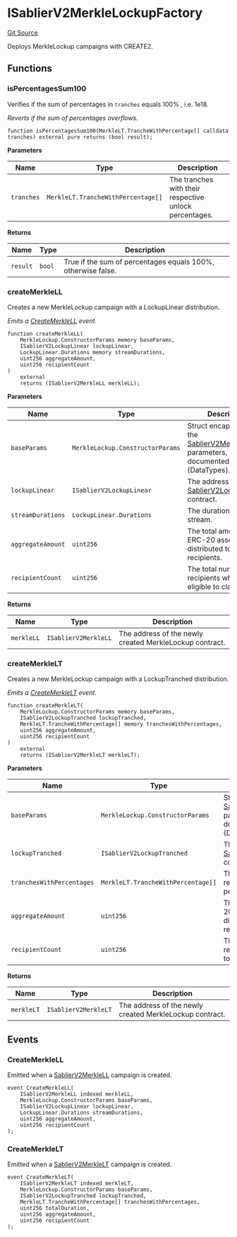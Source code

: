 # ISablierV2MerkleLockupFactory

[Git Source](https://github.com/sablier-labs/v2-periphery/blob/ed3be5dc823dd81219f8060a6e6b32ead6c8de84/src/interfaces/ISablierV2MerkleLockupFactory.sol)

Deploys MerkleLockup campaigns with CREATE2.

## Functions

### isPercentagesSum100

Verifies if the sum of percentages in `tranches` equals 100% , i.e. 1e18.

_Reverts if the sum of percentages overflows._

```solidity
function isPercentagesSum100(MerkleLT.TrancheWithPercentage[] calldata tranches) external pure returns (bool result);
```

**Parameters**

| Name       | Type                               | Description                                            |
| ---------- | ---------------------------------- | ------------------------------------------------------ |
| `tranches` | `MerkleLT.TrancheWithPercentage[]` | The tranches with their respective unlock percentages. |

**Returns**

| Name     | Type   | Description                                                  |
| -------- | ------ | ------------------------------------------------------------ |
| `result` | `bool` | True if the sum of percentages equals 100%, otherwise false. |

### createMerkleLL

Creates a new MerkleLockup campaign with a LockupLinear distribution.

_Emits a
[CreateMerkleLL](/docs/reference/lockup/periphery/interfaces/interface.ISablierV2MerkleLockupFactory.md#createmerklell)
event._

```solidity
function createMerkleLL(
    MerkleLockup.ConstructorParams memory baseParams,
    ISablierV2LockupLinear lockupLinear,
    LockupLinear.Durations memory streamDurations,
    uint256 aggregateAmount,
    uint256 recipientCount
)
    external
    returns (ISablierV2MerkleLL merkleLL);
```

**Parameters**

| Name              | Type                             | Description                                                                                                                                                                     |
| ----------------- | -------------------------------- | ------------------------------------------------------------------------------------------------------------------------------------------------------------------------------- |
| `baseParams`      | `MerkleLockup.ConstructorParams` | Struct encapsulating the [SablierV2MerkleLockup](/docs/reference/lockup/periphery/abstracts/abstract.SablierV2MerkleLockup.md) parameters, which are documented in {DataTypes}. |
| `lockupLinear`    | `ISablierV2LockupLinear`         | The address of the [SablierV2LockupLinear](docs/reference/lockup/core/contract.SablierV2LockupLinear.md) contract.                                                              |
| `streamDurations` | `LockupLinear.Durations`         | The durations for each stream.                                                                                                                                                  |
| `aggregateAmount` | `uint256`                        | The total amount of ERC-20 assets to be distributed to all recipients.                                                                                                          |
| `recipientCount`  | `uint256`                        | The total number of recipients who are eligible to claim.                                                                                                                       |

**Returns**

| Name       | Type                 | Description                                             |
| ---------- | -------------------- | ------------------------------------------------------- |
| `merkleLL` | `ISablierV2MerkleLL` | The address of the newly created MerkleLockup contract. |

### createMerkleLT

Creates a new MerkleLockup campaign with a LockupTranched distribution.

_Emits a
[CreateMerkleLT](/docs/reference/lockup/periphery/interfaces/interface.ISablierV2MerkleLockupFactory.md#createmerklelt)
event._

```solidity
function createMerkleLT(
    MerkleLockup.ConstructorParams memory baseParams,
    ISablierV2LockupTranched lockupTranched,
    MerkleLT.TrancheWithPercentage[] memory tranchesWithPercentages,
    uint256 aggregateAmount,
    uint256 recipientCount
)
    external
    returns (ISablierV2MerkleLT merkleLT);
```

**Parameters**

| Name                      | Type                               | Description                                                                                                                                                                     |
| ------------------------- | ---------------------------------- | ------------------------------------------------------------------------------------------------------------------------------------------------------------------------------- |
| `baseParams`              | `MerkleLockup.ConstructorParams`   | Struct encapsulating the [SablierV2MerkleLockup](/docs/reference/lockup/periphery/abstracts/abstract.SablierV2MerkleLockup.md) parameters, which are documented in {DataTypes}. |
| `lockupTranched`          | `ISablierV2LockupTranched`         | The address of the [SablierV2LockupTranched](docs/reference/lockup/core/contract.SablierV2LockupTranched.md) contract.                                                          |
| `tranchesWithPercentages` | `MerkleLT.TrancheWithPercentage[]` | The tranches with their respective unlock percentages.                                                                                                                          |
| `aggregateAmount`         | `uint256`                          | The total amount of ERC-20 assets to be distributed to all recipients.                                                                                                          |
| `recipientCount`          | `uint256`                          | The total number of recipients who are eligible to claim.                                                                                                                       |

**Returns**

| Name       | Type                 | Description                                             |
| ---------- | -------------------- | ------------------------------------------------------- |
| `merkleLT` | `ISablierV2MerkleLT` | The address of the newly created MerkleLockup contract. |

## Events

### CreateMerkleLL

Emitted when a [SablierV2MerkleLL](/docs/reference/lockup/periphery/contract.SablierV2MerkleLL.md) campaign is created.

```solidity
event CreateMerkleLL(
    ISablierV2MerkleLL indexed merkleLL,
    MerkleLockup.ConstructorParams baseParams,
    ISablierV2LockupLinear lockupLinear,
    LockupLinear.Durations streamDurations,
    uint256 aggregateAmount,
    uint256 recipientCount
);
```

### CreateMerkleLT

Emitted when a [SablierV2MerkleLT](/docs/reference/lockup/periphery/contract.SablierV2MerkleLT.md) campaign is created.

```solidity
event CreateMerkleLT(
    ISablierV2MerkleLT indexed merkleLT,
    MerkleLockup.ConstructorParams baseParams,
    ISablierV2LockupTranched lockupTranched,
    MerkleLT.TrancheWithPercentage[] tranchesWithPercentages,
    uint256 totalDuration,
    uint256 aggregateAmount,
    uint256 recipientCount
);
```
